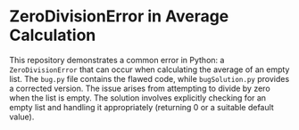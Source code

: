 # ZeroDivisionError in Average Calculation

This repository demonstrates a common error in Python: a `ZeroDivisionError` that can occur when calculating the average of an empty list. The `bug.py` file contains the flawed code, while `bugSolution.py` provides a corrected version.  The issue arises from attempting to divide by zero when the list is empty.  The solution involves explicitly checking for an empty list and handling it appropriately (returning 0 or a suitable default value).
